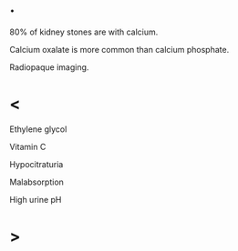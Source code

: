 # .

80% of kidney stones are with calcium.

Calcium oxalate is more common than calcium phosphate.

Radiopaque imaging.

# <

Ethylene glycol

Vitamin C

Hypocitraturia

Malabsorption

High urine pH

# >
